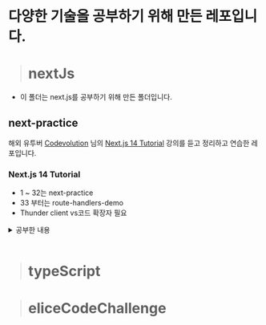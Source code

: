 # 다양한 기술을 공부하기 위해 만든 레포입니다.

> # nextJs

- 이 폴더는 next.js를 공부하기 위해 만든 폴더입니다.

## next-practice

해외 유투버 [Codevolution](https://www.youtube.com/@Codevolution)
님의 [Next.js 14 Tutorial](https://www.youtube.com/watch?v=ZjAqacIC_3c&list=PLC3y8-rFHvwjOKd6gdf4QtV1uYNiQnruI) 강의를 듣고 정리하고 연습한 레포입니다.

### Next.js 14 Tutorial

- 1 ~ 32는 next-practice
- 33 부터는 route-handlers-demo
- Thunder client vs코드 확장자 필요

<details>
<summary>공부한 내용</summary>

| 번호 | 강의 이름                                 | 공부한 날짜 | 시간  |
| ---- | ----------------------------------------- | ----------- | ----- |
| 1    | Introduction                              | 24.07.15    | 5:06  |
| 2    | Hello World                               | 24.07.15    | 3:21  |
| 3    | Project Structure                         | 24.07.15    | 5:47  |
| 4    | Before We Start                           | 24.07.15    | 2:06  |
| 5    | Routing                                   | 24.07.15    | 7:46  |
| 6    | Nested Routes                             | 24.07.15    | 3:51  |
| 7    | Dynamic Routes                            | 24.07.15    | 7:55  |
| 8    | Nested Dynamic Routes                     | 24.07.15    | 4:10  |
| 9    | Catch all Segments                        | 24.07.15    | 8:05  |
| 10   | Not Found Page                            | 24.07.15    | 4:25  |
| 11   | File Colocation                           | 24.07.15    | 3:50  |
| 12   | Private Folders                           | 24.07.15    | 2:52  |
| 13   | Route Groups                              | 24.07.15    | 5:36  |
| 14   | Layouts                                   | 24.07.16    | 5:54  |
| 15   | Nested Layouts                            | 24.07.16    | 4:03  |
| 16   | Route Group Layout                        | 24.07.16    | 2:54  |
| 17   | Routing Metadata                          | 24.07.16    | 8:13  |
| 18   | title Metadata                            | 24.07.16    | 4:20  |
| 19   | Link Component Navigation                 | 24.07.16    | 7:24  |
| 20   | Active Links                              | 24.07.16    | 5:28  |
| 21   | Navigating Programmatically               | 24.07.17    | 4:57  |
| 22   | Templates                                 | 24.07.17    | 4:47  |
| 23   | Loading UI                                | 24.07.17    | 3:13  |
| 24   | Error Handling                            | 24.07.17    | 6:49  |
| 25   | Recovering from Errors                    | 24.07.17    | 2:13  |
| 26   | Handling Errors in Nested Routes          | 24.07.17    | 2:44  |
| 27   | Handling Errors in Layouts                | 24.07.17    | 3:02  |
| 28   | Parallel Routes                           | 24.07.17    | 11:46 |
| 29   | Unmatched Routes                          | 24.07.18    | 9:07  |
| 30   | Conditional Routes                        | 24.07.18    | 3:48  |
| 31   | Intercepting Routes                       | 24.07.18    | 10:28 |
| 32   | Parallel Intercepting Routes              | 24.07.18    | 5:58  |
| 33   | Route Handlers                            | 24.07.18    | 7:02  |
| 34   | Handling GET Request                      | 24.07.18    | 4:14  |
| 35   | Handling POST Request                     | 24.07.20    | 4:23  |
| 36   | Dynamic Route Handlers                    | 24.07.20    | 4:44  |
| 37   | Handling PATCH Request                    | 24.07.20    | 4:08  |
| 38   | Handling DELETE Request                   | 24.07.20    | 3:17  |
| 39   | URL Query Parameters                      | 24.07.20    | 3:48  |
| 40   | Redirects in Route Handlers               | 24.07.20    | 2:50  |
| 41   | Headers in Route Handlers                 | 24.07.20    | 6:31  |
| 42   | Cookies in Route Handlers                 | 24.07.20    | 4:03  |
| 43   | Caching in Route Handlers                 | 24.07.20    | 4:10  |
| 44   | Middleware                                |             | 8:23  |
| 45   | Rendering                                 |             | 1:32  |
| 46   | Client-side Rendering (CSR)               |             | 3:23  |
| 47   | Server-side Rendering (SSR)               |             | 6:07  |
| 48   | Suspense for SSR                          |             | 7:49  |
| 49   | React Server Components (RSC)             |             | 9:01  |
| 50   | Server and Client Components              |             | 8:21  |
| 51   | RSC Rendering Lifecycle                   |             | 3:56  |
| 52   | Static Rendering                          |             | 13:45 |
| 53   | Dynamic Rendering                         |             | 5:32  |
| 54   | Streaming                                 |             | 4:22  |
| 55   | Server and Client Composition Patterns    |             | 1:11  |
| 56   | Server-only Code                          |             | 7:29  |
| 57   | Third Party Packages                      |             | 5:30  |
| 58   | Context Providers                         |             | 6:08  |
| 59   | Client-only Code                          |             | 4:34  |
| 60   | Client Component Placement                |             | 6:35  |
| 61   | Interleaving Server and Client Components |             | 9:47  |
| 62   | Data Fetching                             |             | 2:12  |
| 63   | Fetching Data with Server Components      |             | 4:41  |
| 64   | Loading and Error States                  |             | 3:20  |
| 65   | JSON Server Setup                         |             | 3:26  |
| 66   | Caching Data                              |             | 4:43  |
| 67   | Data Cache                                |             | 4:34  |
| 68   | Opting Out of Caching                     |             | 8:04  |
| 69   | Request Memoization                       |             | 5:49  |
| 70   | Time based Data Revalidation              |             | 5:27  |
| 71   | Client-side Data Fetching                 |             | 2:17  |

</details>
<br>

> # typeScript

> # eliceCodeChallenge
